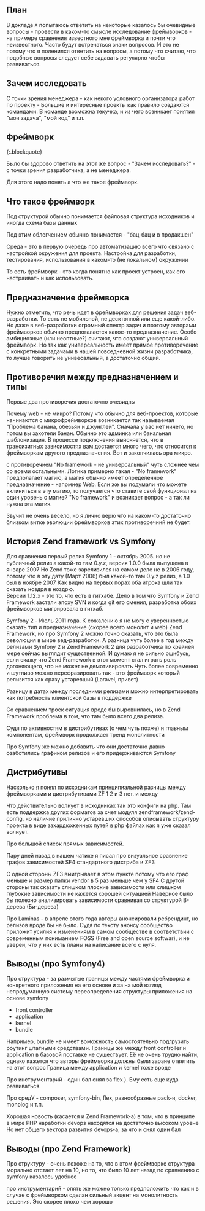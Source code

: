 ## План ##

В докладе я попытаюсь ответить на некоторые казалось бы очевидные вопросы - провести в каком-то смысле исследование фреймворков - на примере сравнения известного мне фреймворка и почти что неизвестного. 
Часто будут встречаться знаки вопросов. И это не потому что я поленился ответить на вопросы, а потому что считаю, что подобные вопросы следует себе задавать регулярно чтобы развиваться. 

## Зачем исследовать ##

С точки зрения менеджера - как некого условного организатора работ по проекту - 
Большие и интересные проекты как правило создаются командами. В команде возможна текучка, и из чего возникает понятия "моя задача", "мой код" и т.п.

## Фреймворк ##
{:.blockquote}

Было бы здорово ответить на этот же вопрос - "Зачем исследовать?" - с точки зрения разработчика, а не менеджера.

Для этого надо понять а что же такое фреймворк.

## Что такое фреймворк ##

Под структурой обычно понимается файловая структура исходников и иногда схема базы данных 

Под этим облегчением обычно понимается - "бац-бац и в продакшен"

Среда - это в первую очередь про автоматизацию всего что связано с настройкой окружения для проекта.
Настройка для разработки, тестирования, использования в каком-то (не локальном) окружении

То есть фреймворк - это когда понятно как проект устроен, как его настраивать и как использовать.  

## Предназначение фреймворка ##

Нужно отметить, что речь идет в фреймворках для решения задач веб-разработки. То есть не мобильной, не десктопной или еще какой-либо. 
Но даже в веб-разработки огромный спектр задач и поэтому авторами фреймворков обычно предпогалается какое-то предназначение.
Особо амбициозные (или неоптные?) считают, что создают универсальный фреймворк.
Но так как универсальность имеет прямое противоречение с конкретными задачами в нашей повседневной жизни разработчика, то лучше говорить не унивесальный, а достаточно общий. 

## Противоречия между предназначением и типы ##

Первые два противоречия достаточно очевидны

Почему web - не микро? Потому что обычно для веб-проектов, которые начинаются с микрофреймворков возникается так называемая "Проблема банана, обезьян и джунглей".
Сначала у вас нет ничего, но потом вы захотели банан. Обычно это админка или банальная шаблонизация. В процессе подключения выясняется, что в трансизитных зависимостях вам достается много чего, что относится к фреймворкам другого предназначения. Вот и закончилась эра микро. 

с противоречием "No framework - не универсальный" чуть сложнее чем со всеми остальными. 
Логика примерно такая - "No framework" предполагает магию, а магия обычно имеет определенное предназначение - напрмиер Web.
Если же вы подумали что можете вклиниться в эту магию, то получается что ставите свой функционал на один уровень с магией "No framework" и возникает вопрос - а так ли нужна эта магия.

Звучит не очень весело, но я лично верю что на каком-то достаточно близком витке эволюции фреймворков этих противоречний не будет. 

## История Zend framework vs Symfony ##

Для сравнения первый релиз Symfony 1 - октябрь 2005. но не публичный релиз а какой-то там 0.y.z, версия 1.0.0 была выпущена в январе 2007
Но Zend тоже зарелизился на самом деле не в 2006 году, потому что в эту дату (Март 2006) был какой-то там 0.y.z релиз, а 1.0 был в ноябре 2007
Как видно на первых порах оба игрока шли так сказать ноздря в ноздрю.  
Версии 1.12.x - это то, что есть в гитхабе. Дело в том что Symfony и Zend Framework застали эпоху SVN и когда git его сменил, разработка обоих фреймворков мигрировала в гитхаб.  

Symfony 2 - Июль 2011 года. 
К сожалению я не могу с уверенностью сказать тип и предназначение (скорее всего монолит и web) Zend Framework, 
но про Symfony 2 можно точно сказать, что это была революция в мире вед-разработки.
А разница чуть более в год между релизами Symfony 2 и Zend Framework 2 для разработчика по крайней мере сейчас выглядит существенной.
И думаю я не сильно ошибусь, если скажу что Zend Framework в этот момент стал играть роль догоняющего, что не может не демотивировать
Чуть более современно и шутливо можно перефразировать так - это фреймворк который релизится как сразу устаревший (Laravel, привет)
 
Разницу в датах между последними релизами можно интерпретировать как потребность клиентской базы в поддержке 

Со сравнением троек ситуация вроде бы выровнилась, но в Zend Framework проблема в том, что там было всего два релиза.

Судя по активностям в дистрибутивах (о чем чуть позже) и главным компонентам, фреймворк продолжает тренд монолитности 

Про Symfony же можно добавить что они достаточно давно озаботились графиком релизов и его придерживаются
Symfony 

## Дистрибутивы ##

Насколько я понял по исходникам принципиальной разницы между фреймворками и дистрибутивами ZF 1 2 и 3 нет. и между 

Что действительно волнует в исходниках так это конфиги на php. 
Там есть поддержка других форматов за счет модуля zendframework/zend-config, 
но наличие прилично устаревших способов описывать структуру проекта в виде захардкоженных путей в php файлах как я уже сказал волнует.  

Про большой список прямых зависимостей.

Пару дней назад в нашем чатике я писал про визуальное сравнение графов зависимостей SF4 стандартного дистриба и ZF3 

С одной стороны ZF3 выигрывает в этом пункте потому что его граф меньше и размер папки vendor в 5 раз меньше чем у SF4
С другой стороны так сказать слишком плоские зависимости или слишком глубокие зависимости не кажется хорошей ситуацией 
Наверное было бы полезно анализировать зависимости сравнивая со структурой B-дерева (Би-дерева)

Про Laminas - в апреле этого года авторы анонсировали ребрендинг, но релизов вроде бы не было.
Судя по тексту анонсу сообщество приложит усилия к изменениям в самом сообществе в соответствии с современным пониманием 
FOSS (Free and open source softwar), и не уверен, что у них есть планы на написание всего с нуля. 

## Выводы (про Symfony4) ##

Про структура - за размытые границы между частями фреймворка и конкретного приложения на его основе 
и за на мой взгляд непродуманную систему переопределения структуры приложения на основе symfony

* front controller
* application
* kernel
* bundle

Например, bundle не имеет воможность самостоятельно подгрузить роутинг штатными средствами.
Границы же между front controller и application в базовой поставке не существует.
Её не очень трудно найти, однако кажется что авторы фреймворка должны были заране ответить на этот вопрос 
Граница между application и kernel тоже вроде 

Про инструментарий - один бал снял за flex ). Ему есть еще куда развиваться. 

Про средУ - composer, symfony-bin, flex, разнообразные pack-и, docker, monolog и т.п.

Хорошая новость (касается и Zend Framework-а) в том, что в принципе в мире PHP наработки devops находятся на достаточно высоком уровне  
Но нет общего вектора развития devops-а, за что и снял один бал 

## Выводы (про Zend Framework) ##

Про структуру - очень похоже на то, что в этом фреймворке структура морально отстает лет на 10,
но то, что было 10 лет назад по сравнению с symfony казалось удобнее

про инструментарий - опять же можно только предположить что как и в случае с фреймворком сделан сильный акцент на монолитность решения. 
Это скорее плохо чем хорошо

